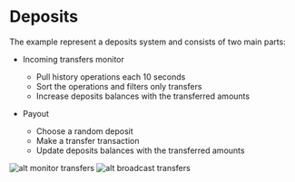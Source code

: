 # Deposits

The example represent a deposits system and consists of two main parts:

* Incoming transfers monitor
  * Pull history operations each 10 seconds
  * Sort the operations and filters only transfers
  * Increase deposits balances with the transferred amounts

* Payout
  * Choose a random deposit
  * Make a transfer transaction
  * Update deposits balances with the transferred amounts

![alt monitor transfers](https://github.com/scorum/scorum-go/blob/master/examples/deposits/diagrams/monitor.png "Monitor transfers")
![alt broadcast transfers](https://github.com/scorum/scorum-go/blob/master/examples/deposits/diagrams/broadcast.png "Broadcast transfers")